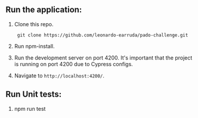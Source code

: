 ## Run the application:
1. Clone this repo.

        git clone https://github.com/leonardo-earruda/pado-challenge.git

2. Run npm-install.

3. Run the development server on port 4200. It's important that the project is running on port 4200 due to Cypress configs.

4. Navigate to `http://localhost:4200/`.

## Run Unit tests:

1. npm run test

